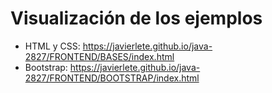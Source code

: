 # Visualización de los ejemplos

- HTML y CSS: https://javierlete.github.io/java-2827/FRONTEND/BASES/index.html
- Bootstrap: https://javierlete.github.io/java-2827/FRONTEND/BOOTSTRAP/index.html 
